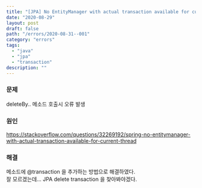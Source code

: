 ```yaml
---
title: "[JPA] No EntityManager with actual transaction available for current thread"
date: "2020-08-29"
layout: post
draft: false
path: "/errors/2020-08-31--001"
category: "errors"
tags:
  - "java"
  - "jpa"
  - "transaction"
description: ""
---
```


### 문제
deleteBy.. 메소드 호출시 오류 발생

### 원인  
https://stackoverflow.com/questions/32269192/spring-no-entitymanager-with-actual-transaction-available-for-current-thread

### 해결  
메소드에 @transaction 을 추가하는 방법으로 해결하였다.  
잘 모르겠는데... JPA delete transaction 을 찾아봐야겠다.


